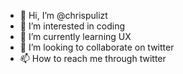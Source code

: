 - 👋 Hi, I’m @chrispulizt
- 👀 I’m interested in coding
- 🌱 I’m currently learning UX 
- 💞️ I’m looking to collaborate on twitter
- 📫 How to reach me through twitter

<!---
chrispulizt/chrispulizt is a ✨ special ✨ repository because its `README.md` (this file) appears on your GitHub profile.
You can click the Preview link to take a look at your changes.
--->
